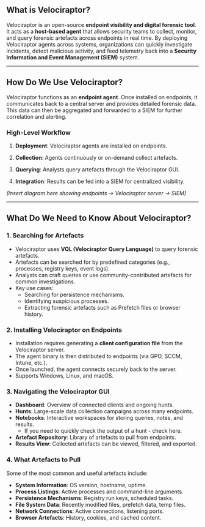 ## What is Velociraptor?

Velociraptor is an open-source **endpoint visibility and digital forensic tool**. It acts as a **host-based agent** that allows security teams to collect, monitor, and query forensic artefacts across endpoints in real time. By deploying Velociraptor agents across systems, organizations can quickly investigate incidents, detect malicious activity, and feed telemetry back into a **Security Information and Event Management (SIEM)** system.

---

## How Do We Use Velociraptor?

Velociraptor functions as an **endpoint agent**. Once installed on endpoints, it communicates back to a central server and provides detailed forensic data. This data can then be aggregated and forwarded to a SIEM for further correlation and alerting.

### High-Level Workflow

1. **Deployment**: Velociraptor agents are installed on endpoints.
    
2. **Collection**: Agents continuously or on-demand collect artefacts.
    
3. **Querying**: Analysts query artefacts through the Velociraptor GUI.
    
4. **Integration**: Results can be fed into a SIEM for centralized visibility.
    

_(Insert diagram here showing endpoints → Velociraptor server → SIEM)_

---

## What Do We Need to Know About Velociraptor?

### 1. Searching for Artefacts

- Velociraptor uses **VQL (Velociraptor Query Language)** to query forensic artefacts.
- Artefacts can be searched for by predefined categories (e.g., processes, registry keys, event logs).
- Analysts can craft queries or use community-contributed artefacts for common investigations.
- Key use cases:
    - Searching for persistence mechanisms.
    - Identifying suspicious processes.
    - Extracting forensic artefacts such as Prefetch files or browser history.

### 2. Installing Velociraptor on Endpoints

- Installation requires generating a **client configuration file** from the Velociraptor server.
- The agent binary is then distributed to endpoints (via GPO, SCCM, Intune, etc.).
- Once launched, the agent connects securely back to the server.
- Supports Windows, Linux, and macOS.
### 3. Navigating the Velociraptor GUI

- **Dashboard**: Overview of connected clients and ongoing hunts.
- **Hunts**: Large-scale data collection campaigns across many endpoints.
- **Notebooks**: Interactive workspaces for storing queries, notes, and results.
	- If you need to quickly check the output of a hunt - check here.
- **Artefact Repository**: Library of artefacts to pull from endpoints.
- **Results View**: Collected artefacts can be viewed, filtered, and exported.

### 4. What Artefacts to Pull

Some of the most common and useful artefacts include:

- **System Information**: OS version, hostname, uptime.
- **Process Listings**: Active processes and command-line arguments.
- **Persistence Mechanisms**: Registry run keys, scheduled tasks.
- **File System Data**: Recently modified files, prefetch data, temp files.
- **Network Connections**: Active connections, listening ports.
- **Browser Artefacts**: History, cookies, and cached content.